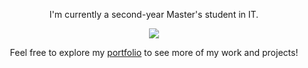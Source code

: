 <p align="center">I'm currently a second-year Master's student in IT.</p>

<p align="center">
  <a href="https://github-readme-stats-git-master-amaroke.vercel.app/api/top-langs/?username=Amaroke&layout=compact&hide_title=true&theme=transparent&langs_count=10&hide=tla,scss,Standard%20ML,Lex,Hack,Shell,QMake,Assembly,OCaml,Makefile,Prolog,Objective-C,Matlab&exclude_repo=ShareCount">
    <img src="https://github-readme-stats-git-master-amaroke.vercel.app/api/top-langs/?username=Amaroke&layout=compact&hide_title=true&theme=transparent&langs_count=10&hide=tla,scss,Standard%20ML,Lex,Hack,Shell,QMake,Assembly,OCaml,Makefile,Prolog,Objective-C,Matlab&exclude_repo=ArchivesS9,Sharecount" />
  </a>
</p>

<p align="center">
  Feel free to explore my <a href="https://amaroke.github.io/Portfolio">portfolio</a> to see more of my work and projects!
</p>
